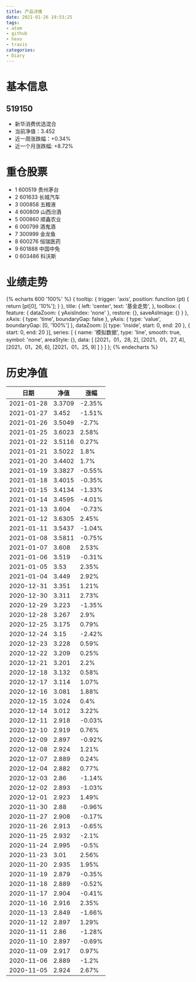 ```yaml
---
title: 产品详情
date: 2021-01-26 19:53:25
tags:
- atom
- github
- hexo
- travis
categories:
- Diary
---
```


# 基本信息
## 519150
- 新华消费优选混合
- 当前净值：3.452
- 近一周涨跌幅：+0.34%
- 近一个月涨跌幅: +8.72%

# 重仓股票
- 1 600519 贵州茅台
- 2 601633 长城汽车
- 3 000858 五粮液
- 4 600809 山西汾酒
- 5 000860 顺鑫农业
- 6 000799 酒鬼酒
- 7 300999 金龙鱼
- 8 600276 恒瑞医药
- 9 601888 中国中免
- 0 603486 科沃斯

# 业绩走势

{% echarts 600 '100%' %}
{
  tooltip: {
        trigger: 'axis',
        position: function (pt) {
            return [pt[0], '10%'];
        }
    },
    title: {
        left: 'center',
        text: '基金走势',
    },
    toolbox: {
        feature: {
            dataZoom: {
                yAxisIndex: 'none'
            },
            restore: {},
            saveAsImage: {}
        }
    },
    xAxis: {
        type: 'time',
        boundaryGap: false
    },
    yAxis: {
        type: 'value',
        boundaryGap: [0, '100%']
    },
    dataZoom: [{
        type: 'inside',
        start: 0,
        end: 20
    }, {
        start: 0,
        end: 20
    }],
    series: [
        {
            name: '模拟数据',
            type: 'line',
            smooth: true,
            symbol: 'none',
            areaStyle: {},
            data: [
            [2021，01，28, 2],
            [2021，01，27, 4],
            [2021，01，26, 6],
            [2021，01，25, 9]
            ]
        }
    ]
};
{% endecharts %}

# 历史净值

| 日期 | 净值 | 涨幅 |
| --- | --- | --- |
|2021-01-28|3.3709|-2.35%|
|2021-01-27|3.452|-1.51%|
|2021-01-26|3.5049|-2.7%|
|2021-01-25|3.6023|2.58%|
|2021-01-22|3.5116|0.27%|
|2021-01-21|3.5022|1.8%|
|2021-01-20|3.4402|1.7%|
|2021-01-19|3.3827|-0.55%|
|2021-01-18|3.4015|-0.35%|
|2021-01-15|3.4134|-1.33%|
|2021-01-14|3.4595|-4.01%|
|2021-01-13|3.604|-0.73%|
|2021-01-12|3.6305|2.45%|
|2021-01-11|3.5437|-1.04%|
|2021-01-08|3.5811|-0.75%|
|2021-01-07|3.608|2.53%|
|2021-01-06|3.519|-0.31%|
|2021-01-05|3.53|2.35%|
|2021-01-04|3.449|2.92%|
|2020-12-31|3.351|1.21%|
|2020-12-30|3.311|2.73%|
|2020-12-29|3.223|-1.35%|
|2020-12-28|3.267|2.9%|
|2020-12-25|3.175|0.79%|
|2020-12-24|3.15|-2.42%|
|2020-12-23|3.228|0.59%|
|2020-12-22|3.209|0.25%|
|2020-12-21|3.201|2.2%|
|2020-12-18|3.132|0.58%|
|2020-12-17|3.114|1.07%|
|2020-12-16|3.081|1.88%|
|2020-12-15|3.024|0.4%|
|2020-12-14|3.012|3.22%|
|2020-12-11|2.918|-0.03%|
|2020-12-10|2.919|0.76%|
|2020-12-09|2.897|-0.92%|
|2020-12-08|2.924|1.21%|
|2020-12-07|2.889|0.24%|
|2020-12-04|2.882|0.77%|
|2020-12-03|2.86|-1.14%|
|2020-12-02|2.893|-1.03%|
|2020-12-01|2.923|1.49%|
|2020-11-30|2.88|-0.96%|
|2020-11-27|2.908|-0.17%|
|2020-11-26|2.913|-0.65%|
|2020-11-25|2.932|-2.1%|
|2020-11-24|2.995|-0.5%|
|2020-11-23|3.01|2.56%|
|2020-11-20|2.935|1.95%|
|2020-11-19|2.879|-0.35%|
|2020-11-18|2.889|-0.52%|
|2020-11-17|2.904|-0.41%|
|2020-11-16|2.916|2.35%|
|2020-11-13|2.849|-1.66%|
|2020-11-12|2.897|1.29%|
|2020-11-11|2.86|-1.28%|
|2020-11-10|2.897|-0.69%|
|2020-11-09|2.917|0.97%|
|2020-11-06|2.889|-1.2%|
|2020-11-05|2.924|2.67%|
